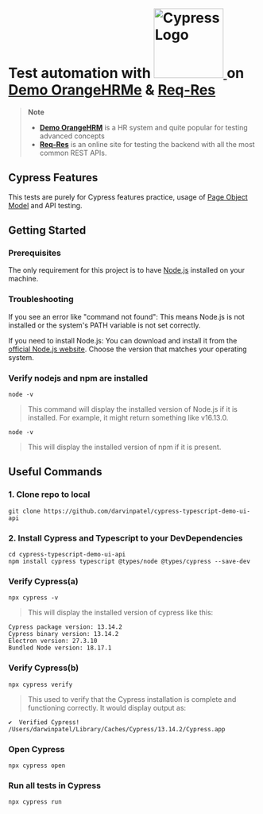 <h1>
 Test automation with <a href="https://cypress.io"> <img width="140" alt="Cypress Logo" src="https://s4-recruiting.cdn.greenhouse.io/external_greenhouse_job_boards/logos/400/113/000/resized/logo_landscape_(1).png?1643756332" /> </a> on <a href="https://opensource-demo.orangehrmlive.com/">Demo OrangeHRMe</a> & <a href="https://reqres.in/">Req-Res</a>
</h1>

> **Note**
>
> +  **<a href="https://opensource-demo.orangehrmlive.com">Demo OrangeHRM</a>** is a HR system and quite popular for testing advanced concepts
> +  **<a href="https://reqres.in/">Req-Res</a>** is an online site for testing the backend with all the most common REST APIs.
>
## Cypress Features
This tests are purely for Cypress features practice, usage of <a href="https://www.toolsqa.com/cypress/page-object-pattern-in-cypress/">Page Object Model</a> and API testing.


## Getting Started

### Prerequisites

The only requirement for this project is to have [Node.js](https://nodejs.org/en/) installed on your machine. 

### Troubleshooting
If you see an error like "command not found": This means Node.js is not installed or the system's PATH variable is not set correctly.

If you need to install Node.js: You can download and install it from the [official Node.js website](https://nodejs.org/en). Choose the version that matches your operating system.

### Verify nodejs and npm are installed

```shell
node -v
```
>This command will display the installed version of Node.js if it is installed. For example, it might return something like v16.13.0.

```shell
node -v
```
>This will display the installed version of npm if it is present.

## Useful Commands

### 1. Clone repo to local

```shell
git clone https://github.com/darvinpatel/cypress-typescript-demo-ui-api
```

### 2. Install Cypress and Typescript to your DevDependencies

```shell
cd cypress-typescript-demo-ui-api
npm install cypress typescript @types/node @types/cypress --save-dev
```

### Verify Cypress(a)

```shell
npx cypress -v
```
>This will display the installed version of cypress like this:
```shell
Cypress package version: 13.14.2
Cypress binary version: 13.14.2
Electron version: 27.3.10
Bundled Node version: 18.17.1
```
### Verify Cypress(b)

```shell
npx cypress verify
```
>This used to verify that the Cypress installation is complete and functioning correctly. It would display output as:

```shell
✔  Verified Cypress! /Users/darwinpatel/Library/Caches/Cypress/13.14.2/Cypress.app
```

### Open Cypress

```shell
npx cypress open
```

### Run all tests in Cypress 

```shell
npx cypress run
```
